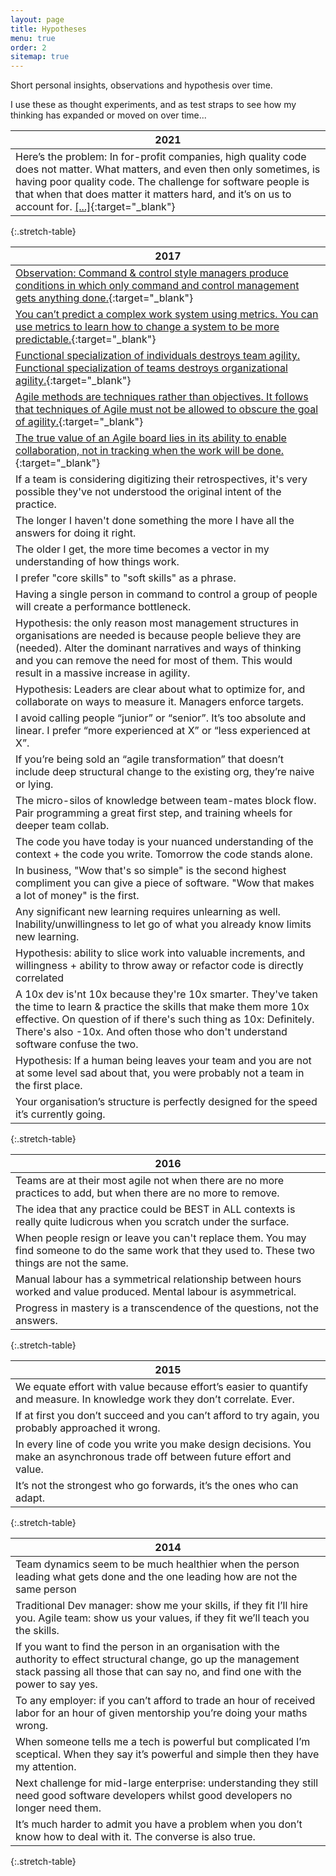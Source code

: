 ```yaml
---
layout: page
title: Hypotheses
menu: true
order: 2
sitemap: true
---
```


Short personal insights, observations and hypothesis over time. 

I use these as thought experiments, and as test straps to see how my thinking has expanded or moved on over time...


|2021|
|----|
|Here’s the problem: In for-profit companies, high quality code does not matter. What matters, and even then only sometimes, is having poor quality code. The challenge for software people is that when that does matter it matters hard, and it’s on us to account for. [[...]](https://twitter.com/KevinTrethewey/status/1408295009686900746){:target="_blank"}|
{:.stretch-table}

|2017|
|----|
|[Observation: Command & control style managers produce conditions in which only command and control management gets anything done.](https://twitter.com/kevintrethewey/status/915853025796861953){:target="_blank"}|
|[You can’t predict a complex work system using metrics. You can use metrics to learn how to change a system to be more predictable.](https://twitter.com/kevintrethewey/status/916204713569345542){:target="_blank"}|
|[Functional specialization of individuals destroys team agility. Functional specialization of teams destroys organizational agility.](https://twitter.com/kevintrethewey/status/913285238201122816){:target="_blank"}|
|[Agile methods are techniques rather than objectives. It follows that techniques of Agile must not be allowed to obscure the goal of agility.](https://twitter.com/kevintrethewey/status/907253136540258305){:target="_blank"}|
|[The true value of an Agile board lies in its ability to enable collaboration, not in tracking when the work will be done.](https://twitter.com/kevintrethewey/status/905777052128858112){:target="_blank"}|
|If a team is considering digitizing their retrospectives, it's very possible they've not understood the original intent of the practice.|
|The longer I haven't done something the more I have all the answers for doing it right.|
|The older I get, the more time becomes a vector in my understanding of how things work.|
|I prefer "core skills" to "soft skills" as a phrase.|
|Having a single person in command to control a group of people will create a performance bottleneck.|
|Hypothesis: the only reason most management structures in organisations are needed is because people believe they are (needed). Alter the dominant narratives and ways of thinking and you can remove the need for most of them. This would result in a massive increase in agility.|
|Hypothesis: Leaders are clear about what to optimize for, and collaborate on ways to measure it. Managers enforce targets.|
|I avoid calling people “junior” or “senior”. It’s too absolute and linear. I prefer “more experienced at X” or “less experienced at X”.|
|If you’re being sold an “agile transformation” that doesn’t include deep structural change to the existing org, they’re naive or lying.|
|The micro-silos of knowledge between team-mates block flow. Pair programming a great first step, and training wheels for deeper team collab.|
|The code you have today is your nuanced understanding of the context + the code you write. Tomorrow the code stands alone.|
|In business, "Wow that's so simple" is the second highest compliment you can give a piece of software. "Wow that makes a lot of money" is the first.|
|Any significant new learning requires unlearning as well. Inability/unwillingness to let go of what you already know limits new learning.|
|Hypothesis: ability to slice work into valuable increments, and willingness + ability to throw away or refactor code is directly correlated|
|A 10x dev is'nt 10x because they're 10x smarter. They've taken the time to learn & practice the skills that make them more 10x effective. On question of if there's such thing as 10x: Definitely. There's also -10x. And often those who don't understand software confuse the two.|
|Hypothesis: If a human being leaves your team and you are not at some level sad about that, you were probably not a team in the first place.|
|Your organisation’s structure is perfectly designed for the speed it’s currently going.|
{:.stretch-table}


|2016|
|----|
|Teams are at their most agile not when there are no more practices to add, but when there are no more to remove.|
|The idea that any practice could be BEST in ALL contexts is really quite ludicrous when you scratch under the surface.|
|When people resign or leave you can't replace them. You may find someone to do the same work that they used to. These two things are not the same.|
|Manual labour has a symmetrical relationship between hours worked and value produced. Mental labour is asymmetrical.|
|Progress in mastery is a transcendence of the questions, not the answers.|
{:.stretch-table}

|2015|
|----|
|We equate effort with value because effort’s easier to quantify and measure. In knowledge work they don’t correlate. Ever.|
|If at first you don’t succeed and you can’t afford to try again, you probably approached it wrong.|
|In every line of code you write you make design decisions. You make an asynchronous trade off between future effort and value.|
|It’s not the strongest who go forwards, it’s the ones who can adapt.|
{:.stretch-table}

|2014|
|----|
|Team dynamics seem to be much healthier when the person leading what gets done and the one leading how are not the same person|
|Traditional Dev manager: show me your skills, if they fit I’ll hire you. Agile team: show us your values, if they fit we’ll teach you the skills.|
|If you want to find the person in an organisation with the authority to effect structural change, go up the management stack passing all those that can say no, and find one with the power to say yes.|
|To any employer: if you can’t afford to trade an hour of received labor for an hour of given mentorship you’re doing your maths wrong.|
|When someone tells me a tech is powerful but complicated I’m sceptical. When they say it’s powerful and simple then they have my attention.|
|Next challenge for mid-large enterprise: understanding they still need good software developers whilst good developers no longer need them.|
|It’s much harder to admit you have a problem when you don’t know how to deal with it. The converse is also true.|
{:.stretch-table}

[blog]: blog.md
